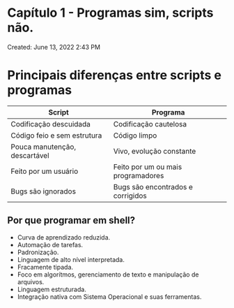 # Capítulo 1 - Programas sim, scripts não.

Created: June 13, 2022 2:43 PM

# Principais diferenças entre scripts e programas

| Script | Programa |
| --- | --- |
| Codificação descuidada | Codificação cautelosa |
| Código feio e sem estrutura | Código limpo |
| Pouca manutenção, descartável | Vivo, evolução constante |
| Feito por um usuário | Feito por um ou mais programadores |
| Bugs são ignorados | Bugs são encontrados e corrigidos |

## Por que programar em shell?

- Curva de aprendizado reduzida.
- Automação de tarefas.
- Padronização.
- Linguagem de alto nível interpretada.
- Fracamente tipada.
- Foco em algorítmos, gerenciamento de texto e manipulação de arquivos.
- Linguagem estruturada.
- Integração nativa com Sistema Operacional e suas ferramentas.
